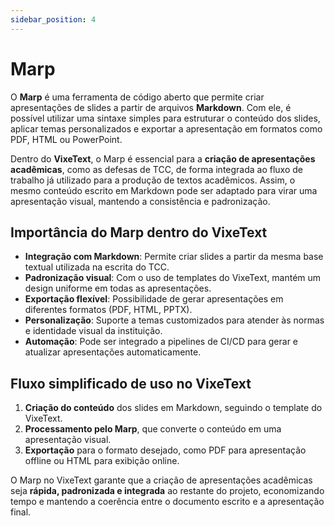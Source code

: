 ```yaml
---
sidebar_position: 4
---
```


# Marp

O **Marp** é uma ferramenta de código aberto que permite criar apresentações de slides a partir de arquivos **Markdown**. Com ele, é possível utilizar uma sintaxe simples para estruturar o conteúdo dos slides, aplicar temas personalizados e exportar a apresentação em formatos como PDF, HTML ou PowerPoint.

Dentro do **VixeText**, o Marp é essencial para a **criação de apresentações acadêmicas**, como as defesas de TCC, de forma integrada ao fluxo de trabalho já utilizado para a produção de textos acadêmicos. Assim, o mesmo conteúdo escrito em Markdown pode ser adaptado para virar uma apresentação visual, mantendo a consistência e padronização.

## Importância do Marp dentro do VixeText

* **Integração com Markdown**: Permite criar slides a partir da mesma base textual utilizada na escrita do TCC.
* **Padronização visual**: Com o uso de templates do VixeText, mantém um design uniforme em todas as apresentações.
* **Exportação flexível**: Possibilidade de gerar apresentações em diferentes formatos (PDF, HTML, PPTX).
* **Personalização**: Suporte a temas customizados para atender às normas e identidade visual da instituição.
* **Automação**: Pode ser integrado a pipelines de CI/CD para gerar e atualizar apresentações automaticamente.

## Fluxo simplificado de uso no VixeText

1. **Criação do conteúdo** dos slides em Markdown, seguindo o template do VixeText.
2. **Processamento pelo Marp**, que converte o conteúdo em uma apresentação visual.
3. **Exportação** para o formato desejado, como PDF para apresentação offline ou HTML para exibição online.

O Marp no VixeText garante que a criação de apresentações acadêmicas seja **rápida, padronizada e integrada** ao restante do projeto, economizando tempo e mantendo a coerência entre o documento escrito e a apresentação final.
